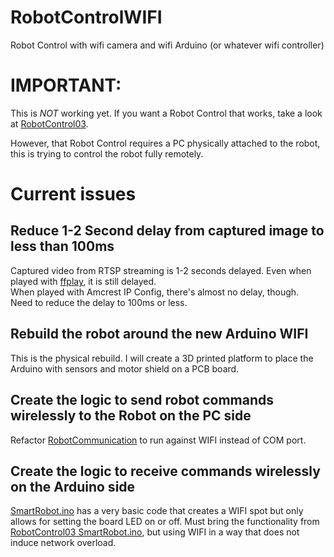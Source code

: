 # RobotControlWIFI
Robot Control with wifi camera and wifi Arduino (or whatever wifi controller)
# IMPORTANT:
This is *NOT* working yet. If you want a Robot Control that works, take a look at [RobotControl03](https://github.com/LucidioK/RobotControl03).

However, that Robot Control requires a PC physically attached to the robot, this is trying to control the robot fully remotely.

# Current issues

## Reduce 1-2 Second delay from captured image to less than 100ms
Captured video from RTSP streaming is 1-2 seconds delayed.
Even when played with [ffplay](https://ffmpeg.org/ffplay.html), it is still delayed.
<br/>
When played with Amcrest IP Config, there's almost no delay, though.
<br/>
Need to reduce the delay to 100ms or less.

## Rebuild the robot around the new Arduino WIFI
This is the physical rebuild.
I will create a 3D printed platform to place the Arduino with sensors and motor shield on a PCB board.

## Create the logic to send robot commands wirelessly to the Robot on the PC side
Refactor [RobotCommunication](https://github.com/LucidioK/RobotControlWIFI/blob/main/RobotControl.ClassLibrary/RobotCommunication/RobotCommunication.cs) to run against WIFI instead of COM port.

## Create the logic to receive commands wirelessly on the Arduino side
[SmartRobot.ino](https://github.com/LucidioK/RobotControlWIFI/blob/main/SmartRobot/SmartRobot.ino) has a very basic code that creates a WIFI spot but only allows for setting the board LED on or off. Must bring the functionality from [RobotControl03 SmartRobot.ino](https://github.com/LucidioK/RobotControl03/blob/main/SmartRobot03/SmartRobot03.ino), but using WIFI in a way that does not induce network overload.
